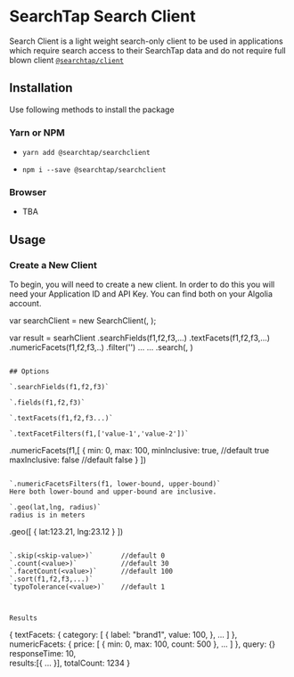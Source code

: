 # SearchTap Search Client

Search Client is a light weight search-only client to be used in applications which require search access to their SearchTap data and do not require full blown client [`@searchtap/client`]()

## Installation

Use following methods to install the package

### Yarn or NPM

- `yarn add @searchtap/searchclient`

- `npm i --save @searchtap/searchclient`

### Browser 

- TBA

## Usage 

### Create a New Client

To begin, you will need to create a new client. In order to do this you will need your Application ID and API Key. You can find both on your Algolia account.

var searchClient = new SearchClient(<app-id>, <search-token>);

var result = searhClient
    .searchFields(f1,f2,f3,...)
    .textFacets(f1,f2,f3,...)
    .numericFacets(f1,f2,f3,..)
    .filter('')
    ...
    ...
    .search(<text-query>, <collection-id>)

```

## Options

`.searchFields(f1,f2,f3)` 

`.fields(f1,f2,f3)` 

`.textFacets(f1,f2,f3...)`

`.textFacetFilters(f1,['value-1','value-2'])`

```
.numericFacets(f1,[
    {
        min: 0,
        max: 100,
        minInclusive: true,         //default true
        maxInclusive: false         //default false
    }
])
```

`.numericFacetsFilters(f1, lower-bound, upper-bound)` 
Here both lower-bound and upper-bound are inclusive. 

`.geo(lat,lng, radius)`
radius is in meters

```
.geo([
    {
        lat:123.21, 
        lng:23.12
    }
])
```

`.skip(<skip-value>)`       //default 0
`.count(<value>)`           //default 30
`.facetCount(<value>)`      //default 100
`.sort(f1,f2,f3,...)`
`typoTolerance(<value>)`    //default 1



Results

```
{
    textFacets: {
        category: [
            {
                label: "brand1",
                value: 100,
            },
            ...
        ]
    },
    numericFacets: {
        price: [
            {
                min: 0,
                max: 100,
                count: 500
            },
            ...
        ]
    },
    query: {}
    responseTime: 10,       
    results:[{
        ...
    }],
    totalCount: 1234
}





```

